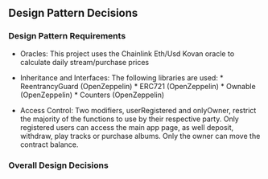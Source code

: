 ## Design Pattern Decisions

### Design Pattern Requirements

* Oracles: 
    This project uses the Chainlink Eth/Usd Kovan oracle to calculate daily stream/purchase prices
    
* Inheritance and Interfaces:
    The following libraries are used:
        * ReentrancyGuard (OpenZeppelin)
        * ERC721 (OpenZeppelin)
        * Ownable (OpenZeppelin)
        * Counters (OpenZeppelin)
* Access Control:
    Two modifiers, userRegistered and onlyOwner, restrict the majority of the functions to use by their respective party.  Only registered users can access the main app page, as well deposit, withdraw, play tracks or purchase albums. Only the owner can move the contract balance.
  




### Overall Design Decisions

